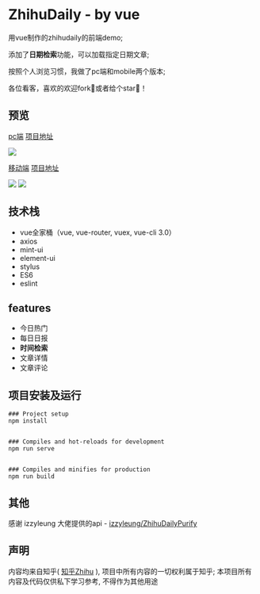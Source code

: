 # ZhihuDaily - by vue
用vue制作的zhihudaily的前端demo;

添加了**日期检索**功能，可以加载指定日期文章;

按照个人浏览习惯，我做了pc端和mobile两个版本;

各位看客，喜欢的欢迎fork🍴或者给个star🌟！

## 预览
[pc端](https://xiannvjiadexiaogouzi.github.io/zhihudaily-pc/#/) [项目地址](https://github.com/xiannvjiadexiaogouzi/zhihudaily-pc)

![](https://raw.githubusercontent.com/xiannvjiadexiaogouzi/zhihu/master/zhihu-pc.gif)

[移动端](https://xiannvjiadexiaogouzi.github.io/zhihu/#/) [项目地址](https://github.com/xiannvjiadexiaogouzi/zhihu)

![](https://raw.githubusercontent.com/xiannvjiadexiaogouzi/zhihu/master/zhihu-mobile.gif) 
![](https://raw.githubusercontent.com/xiannvjiadexiaogouzi/zhihu/master/zhihu-mobile2.gif)

## 技术栈
- vue全家桶（vue, vue-router, vuex, vue-cli 3.0） 
- axios 
- mint-ui
- element-ui
- stylus 
- ES6
- eslint

## features
- 今日热门
- 每日日报
- **时间检索**
- 文章详情
- 文章评论

## 项目安装及运行
```
### Project setup
npm install


### Compiles and hot-reloads for development
npm run serve


### Compiles and minifies for production
npm run build
```

## 其他
感谢 izzyleung 大佬提供的api - [izzyleung/ZhihuDailyPurify](https://github.com/izzyleung/ZhihuDailyPurify/wiki/%E7%9F%A5%E4%B9%8E%E6%97%A5%E6%8A%A5-API-%E5%88%86%E6%9E%90)

## 声明 
内容均来自知乎( [知乎Zhihu](https://www.zhihu.com/) ), 项目中所有内容的一切权利属于知乎; 本项目所有内容及代码仅供私下学习参考, 不得作为其他用途
